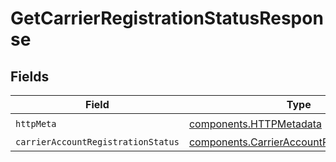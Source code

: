 # GetCarrierRegistrationStatusResponse


## Fields

| Field                                                                                                      | Type                                                                                                       | Required                                                                                                   | Description                                                                                                |
| ---------------------------------------------------------------------------------------------------------- | ---------------------------------------------------------------------------------------------------------- | ---------------------------------------------------------------------------------------------------------- | ---------------------------------------------------------------------------------------------------------- |
| `httpMeta`                                                                                                 | [components.HTTPMetadata](../../models/components/httpmetadata.md)                                         | :heavy_check_mark:                                                                                         | N/A                                                                                                        |
| `carrierAccountRegistrationStatus`                                                                         | [components.CarrierAccountRegistrationStatus](../../models/components/carrieraccountregistrationstatus.md) | :heavy_minus_sign:                                                                                         | N/A                                                                                                        |